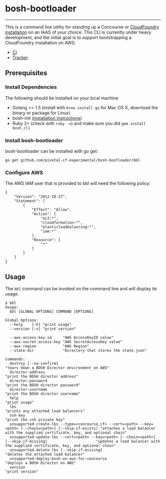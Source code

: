 # bosh-bootloader
---

This is a command line utility for standing up a Concourse or [CloudFoundry installation](README-cloudfoundry.md)
on an IAAS of your choice. This CLI is currently under heavy development, and the
initial goal is to support bootstrapping a CloudFoundry installation on AWS.

* [CI](https://mega.ci.cf-app.com/pipelines/bosh-bootloader)
* [Tracker](https://www.pivotaltracker.com/n/projects/1488988)

## Prerequisites

### Install Dependencies

The following should be installed on your local machine
- Golang >= 1.5 (install with `brew install go` for Mac OS X, download the binary or package for Linux)
- bosh-init ([installation instructions](http://bosh.io/docs/install-bosh-init.html))
- Ruby 2+ (check with `ruby -v`) and make sure you did `gem install bosh_cli`

### Install bosh-bootloader

bosh-bootloader can be installed with go get:

```
go get github.com/pivotal-cf-experimental/bosh-bootloader/bbl
```

### Configure AWS

The AWS IAM user that is provided to bbl will need the following policy:

```
{
    "Version": "2012-10-17",
    "Statement": [
        {
            "Effect": "Allow",
            "Action": [
                "ec2:*",
                "cloudformation:*",
                "elasticloadbalancing:*",
                "iam:*"
            ],
            "Resource": [
                "*"
            ]
        }
    ]
}
```

## Usage

The `bbl` command can be invoked on the command line and will display its usage.

```
$ bbl
Usage:
  bbl [GLOBAL OPTIONS] COMMAND [OPTIONS]

Global Options:
  --help    [-h] "print usage"
  --version [-v] "print version"

  --aws-access-key-id     "AWS AccessKeyID value"
  --aws-secret-access-key "AWS SecretAccessKey value"
  --aws-region            "AWS Region"
  --state-dir             "Directory that stores the state.json"

Commands:
  destroy [--no-confirm]                                                                                      "tears down a BOSH Director environment on AWS"
  director-address                                                                                            "print the BOSH director address"
  director-password                                                                                           "print the BOSH director password"
  director-username                                                                                           "print the BOSH director username"
  help                                                                                                        "print usage"
  lbs                                                                                                         "prints any attached load balancers"
  ssh-key                                                                                                     "print the ssh private key"
  unsupported-create-lbs --type=<concourse,cf> --cert=<path> --key=<path> [--chain=<path>] [--skip-if-exists] "attaches a load balancer with the supplied certificate, key, and optional chain"
  unsupported-update-lbs --cert=<path> --key=<path> [--chain=<path>] [--skip-if-missing]                      "updates a load balancer with the supplied certificate, key, and optional chain"
  unsupported-delete-lbs [--skip-if-missing]                                                                  "deletes the attached load balancer"
  unsupported-deploy-bosh-on-aws-for-concourse                                                                "deploys a BOSH Director on AWS"
  version                                                                                                     "print version"
```
